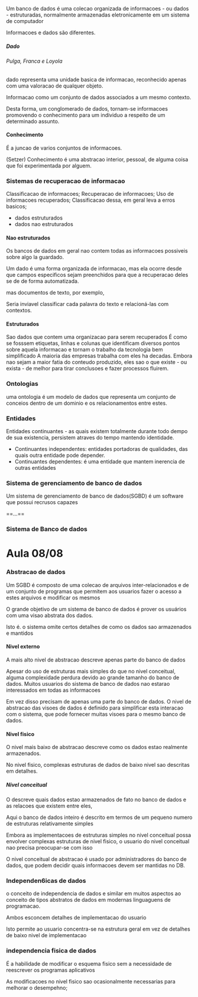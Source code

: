 Um banco de dados é uma colecao organizada de informacoes - ou dados - estruturadas, normalmente armazenadas eletronicamente em um sistema de computador

Informacoes e dados são diferentes.


##### Dado

###### Pulga, Franca e Loyola
dado representa uma unidade basica de informacao, reconhecido apenas com uma valoracao de qualquer objeto. 

Informacao como um conjunto de dados associados a um mesmo contexto. 

Desta forma, um conglomerado de dados, tornam-se informacoes promovendo o conhecimento para um individuo a respeito de um determinado assunto. 


#### Conhecimento
É a juncao de varios conjuntos de informacoes.

(Setzer) Conhecimento é uma abstracao interior, pessoal, de alguma coisa que foi experimentada por alguem. 


### Sistemas de recuperacao de informacao

Classificacao de informacoes;
Recuperacao de informacoes;
Uso de informacoes recuperados;
Classificacao dessa, em geral leva a erros basicos;
- dados estruturados
- dados nao estruturados 

#### Nao estruturados

Os bancos de dados em geral nao contem todas as informacoes possiveis sobre algo la guardado.

Um dado é uma forma organizada de informacao, mas ela ocorre desde que campos especificos sejam preenchidos para que a recuperacao deles se de de forma automatizada. 

mas documentos de texto, por exemplo, 

Seria inviavel classificar cada palavra do texto e relacioná-las com contextos. 

#### Estruturados
Sao dados que contem uma organizacao para serem recuperados
É como se fosssem etiquetas, linhas e colunas que identificam diversos pontos sobre aquela informacao e tornam o trabalho da tecnologia bem simplificado
A maioria das empresas trabalha com eles ha decadas. Embora nao sejam a maior fatia do conteudo produzido, eles sao o que existe - ou exista - de melhor para tirar conclusoes e fazer processos fluirem.

### Ontologias 
uma ontologia é um modelo de dados que representa um conjunto de conceios dentro de um dominio e os relacionamentos entre estes.


### Entidades 
Entidades continuantes - as quais existem totalmente durante todo dempo de sua existencia, persistem atraves do tempo mantendo identidade.

- Continuantes independentes: entidades portadoras de qualidades, das quais outra entidade pode depender.
- Continuantes dependentes: é uma entidade que mantem inerencia de outras entidades 


### Sistema de gerenciamento de banco de dados 

Um sistema de gerenciamento de banco de dados(SGBD) é um software que possui recrusos capazes

==...==

### Sistema de Banco de dados



# Aula 08/08

### Abstracao de dados

Um SGBD é composto de uma colecao de arquivos inter-relacionados e de um conjunto de programas que permitem aos usuarios fazer o acesso a estes arquivos e modificar os mesmos

O grande objetivo de um sistema de banco de dados é prover os usuários com uma visao abstrata dos dados. 

Isto é. o sistema omite certos detalhes de como os dados sao armazenados e mantidos 

#### Nivel externo 

A mais alto nivel de abstracao descreve apenas parte do banco de dados 

Apesar do uso de estruturas mais simples do que no nivel conceitual, alguma complexidade perdura devido ao grande tamanho do banco de dados. Muitos usuarios do sistema de banco de dados nao estarao interessados em todas as informacoes

Em vez disso precisam de apenas uma parte do banco de dados. O nivel de abstracao das visoes de dados é definido para simplificar esta interacao com o sistema, que pode fornecer muitas visoes para o mesmo banco de dados. 

#### Nivel fisico

O nivel mais baixo de abstracao descreve como os dados estao realmente armazenados.

No nivel fisico, complexas estruturas de dados de baixo nivel sao descritas em detalhes. 


##### Nivel conceitual

O descreve quais dados estao armazenados de fato no banco de dados e as relacoes que existem entre eles,

Aqui o banco de dados inteiro é descrito em termos de um pequeno numero de estruturas relativamente simples

Embora as implementacoes de estruturas simples no nivel conceitual possa envolver complexas estruturas de nivel fisico, o usuario do nivel conceitual nao precisa preocupar-se com isso

O nivel conceitual de abstracao é usado por administradores do banco de dados, que podem decidir quais informacoes devem ser mantidas no DB.

### Independen6icas de dados 

o conceito de independencia de dados e similar em muitos aspectos ao conceito de tipos abstratos de dados em modernas linguaguens de programacao.

Ambos esconcem detalhes de implementacao do usuario

Isto permite ao usuario concentra-se na estrutura geral em vez de detalhes de baixo nivel de implementacao

### independencia fisica de dados

É a habilidade de modificar o esquema fisico sem a necessidade de reescrever os programas aplicativos

As modificacoes no nivel fisico sao ocasionalmente necessarias para melhorar o desempehno;